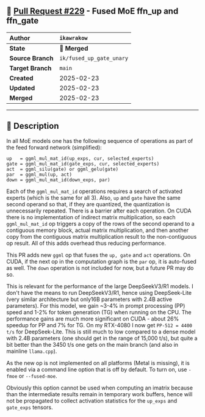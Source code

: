 ## 🔀 [Pull Request #229](https://github.com/ikawrakow/ik_llama.cpp/pull/229) - Fused MoE ffn_up and ffn_gate

| **Author** | `ikawrakow` |
| :--- | :--- |
| **State** | 🔀 **Merged** |
| **Source Branch** | `ik/fused_up_gate_unary` |
| **Target Branch** | `main` |
| **Created** | 2025-02-23 |
| **Updated** | 2025-02-23 |
| **Merged** | 2025-02-23 |

---

## 📄 Description

In all MoE models one has the following sequence of operations as part of the feed forward network (simplified):
```
up   = ggml_mul_mat_id(up_exps, cur, selected_experts)
gate = ggml_mul_mat_id(gate_exps, cur, selected_experts)
act  = ggml_silu(gate) or ggml_gelu(gate)
par  = ggml_mul(up, act)
down = ggml_mul_mat_id(down_exps, par)
```
Each of the `ggml_mul_mat_id` operations requires a search of activated experts (which is the same for all 3). Also, `up` and `gate` have the same second operand so that, if they are quantized, the quantization is unnecessarily repeated. There is a barrier after each operation. On CUDA there is no implementation of indirect matrix multiplication, so each `ggml_mul_mat_id` op triggers a copy of the rows of the second operand to a contiguous memory block, actual matrix multiplication, and then another copy from the contiguous matrix multiplication result to the non-contiguous op result. All of this adds overhead thus reducing performance.

This PR adds new `ggml` op that fuses the `up, gate` and `act` operations. On CUDA, if the next op in the computation graph is the `par` op, it is auto-fused as well. The `down` operation is not included for now, but a future PR may do so.

This is relevant for the performance of the large DeepSeekV3/R1 models. I don't have the means to run DeepSeekV3/R1, hence using DeepSeek-Lite (very similar architecture but only16B parameters with 2.4B active parameters). For this model, we gain ~3-4% in prompt processing (PP) speed and 1-2% for token generation (TG) when running on the CPU. The performance gains are much more significant on CUDA - about 26% speedup for PP and 7% for TG. On my RTX-4080 I now get `PP-512 = 4400 t/s`  for DeepSeek-Lite. This is still much to low compared to a dense model with 2.4B parameters (one should get in the range of 15,000 t/s), but quite a bit better than the 3450 t/s one gets on the main branch (and also in mainline `llama.cpp`). 

As the new op is not implemented on all platforms (Metal is missing), it is enabled via a command line option that is off by default. To turn on, use `-fmoe` or `--fused-moe`.

Obviously this option cannot be used when computing an imatrix because than the intermediate results remain in temporary work buffers, hence will not be propagated to collect activation statistics for the `up_exps` and `gate_exps` tensors.